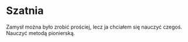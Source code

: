 # Szatnia

Zamysł można było zrobić prościej, lecz ja chciałem się nauczyć czegoś.
Nauczyć metodą pionierską.
